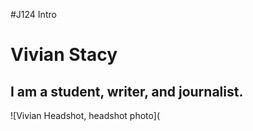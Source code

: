 #J124
Intro

# Vivian Stacy
## I am a student, writer, and journalist.

![Vivian Headshot, headshot photo](

